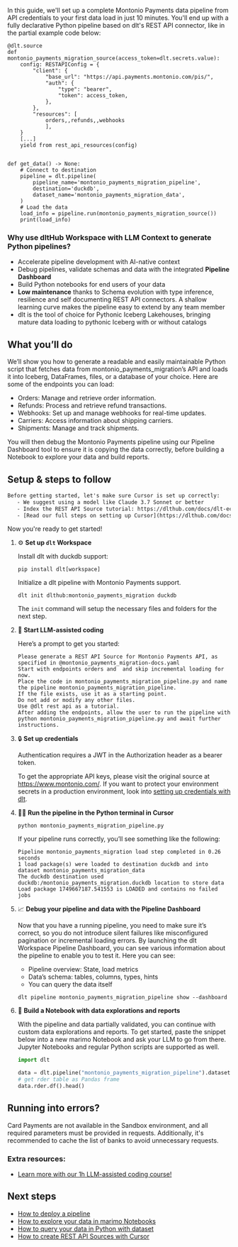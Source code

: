 In this guide, we'll set up a complete Montonio Payments data pipeline from API credentials to your first data load in just 10 minutes. You'll end up with a fully declarative Python pipeline based on dlt's REST API connector, like in the partial example code below:

```python-outcome
@dlt.source
def montonio_payments_migration_source(access_token=dlt.secrets.value):
    config: RESTAPIConfig = {
        "client": {
            "base_url": "https://api.payments.montonio.com/pis/",
            "auth": {
                "type": "bearer",
                "token": access_token,
            },
        },
        "resources": [
            orders,,refunds,,webhooks
            ],
    }
    [...]
    yield from rest_api_resources(config)


def get_data() -> None:
    # Connect to destination
    pipeline = dlt.pipeline(
        pipeline_name='montonio_payments_migration_pipeline',
        destination='duckdb',
        dataset_name='montonio_payments_migration_data', 
    )
    # Load the data
    load_info = pipeline.run(montonio_payments_migration_source())
    print(load_info) 
```

### Why use dltHub Workspace with LLM Context to generate Python pipelines?

- Accelerate pipeline development with AI-native context
- Debug pipelines, validate schemas and data with the integrated **Pipeline Dashboard**
- Build Python notebooks for end users of your data
- **Low maintenance** thanks to Schema evolution with type inference, resilience and self documenting REST API connectors. A shallow learning curve makes the pipeline easy to extend by any team member
- dlt is the tool of choice for Pythonic Iceberg Lakehouses, bringing mature data loading to pythonic Iceberg with or without catalogs

## What you’ll do

We’ll show you how to generate a readable and easily maintainable Python script that fetches data from montonio_payments_migration’s API and loads it into Iceberg, DataFrames, files, or a database of your choice. Here are some of the endpoints you can load:

- Orders: Manage and retrieve order information.
- Refunds: Process and retrieve refund transactions.
- Webhooks: Set up and manage webhooks for real-time updates.
- Carriers: Access information about shipping carriers.
- Shipments: Manage and track shipments.

You will then debug the Montonio Payments pipeline using our Pipeline Dashboard tool to ensure it is copying the data correctly, before building a Notebook to explore your data and build reports.

## Setup & steps to follow

```default
Before getting started, let's make sure Cursor is set up correctly:
   - We suggest using a model like Claude 3.7 Sonnet or better
   - Index the REST API Source tutorial: https://dlthub.com/docs/dlt-ecosystem/verified-sources/rest_api/ and add it to context as **@dlt rest api**
   - [Read our full steps on setting up Cursor](https://dlthub.com/docs/dlt-ecosystem/llm-tooling/cursor-restapi#23-configuring-cursor-with-documentation)
```

Now you're ready to get started!

1. ⚙️ **Set up `dlt` Workspace**
    
    Install dlt with duckdb support:
    ```shell
    pip install dlt[workspace]
    ```

    Initialize a dlt pipeline with Montonio Payments support.
    ```shell
    dlt init dlthub:montonio_payments_migration duckdb
    ```

    The `init` command will setup the necessary files and folders for the next step.
    
2. 🤠 **Start LLM-assisted coding**
    
    Here’s a prompt to get you started:
    
    ```prompt
    Please generate a REST API Source for Montonio Payments API, as specified in @montonio_payments_migration-docs.yaml 
    Start with endpoints orders and  and skip incremental loading for now. 
    Place the code in montonio_payments_migration_pipeline.py and name the pipeline montonio_payments_migration_pipeline. 
    If the file exists, use it as a starting point. 
    Do not add or modify any other files. 
    Use @dlt rest api as a tutorial. 
    After adding the endpoints, allow the user to run the pipeline with python montonio_payments_migration_pipeline.py and await further instructions.
    ```

    
3. 🔒 **Set up credentials** 
    
    Authentication requires a JWT in the Authorization header as a bearer token.
    
    To get the appropriate API keys, please visit the original source at https://www.montonio.com/.
    If you want to protect your environment secrets in a production environment, look into [setting up credentials with dlt](https://dlthub.com/docs/walkthroughs/add_credentials).
    
4. 🏃‍♀️ **Run the pipeline in the Python terminal in Cursor**
    
    ```shell
    python montonio_payments_migration_pipeline.py
    ```
    
    If your pipeline runs correctly, you’ll see something like the following:
    
    ```shell
    Pipeline montonio_payments_migration load step completed in 0.26 seconds
    1 load package(s) were loaded to destination duckdb and into dataset montonio_payments_migration_data
    The duckdb destination used duckdb:/montonio_payments_migration.duckdb location to store data
    Load package 1749667187.541553 is LOADED and contains no failed jobs
    ```
    
5. 📈 **Debug your pipeline and data with the Pipeline Dashboard**

    Now that you have a running pipeline, you need to make sure it’s correct, so you do not introduce silent failures like misconfigured pagination or incremental loading errors. By launching the dlt Workspace Pipeline Dashboard, you can see various information about the pipeline to enable you to test it. Here you can see:
    - Pipeline overview: State, load metrics
    - Data’s schema: tables, columns, types, hints
    - You can query the data itself
    
    ```shell
    dlt pipeline montonio_payments_migration_pipeline show --dashboard
    ```
    
6. 🐍 **Build a Notebook with data explorations and reports**

    With the pipeline and data partially validated, you can continue with custom data explorations and reports. To get started, paste the snippet below into a new marimo Notebook and ask your LLM to go from there. Jupyter Notebooks and regular Python scripts are supported as well.

    
    ```python
    import dlt

   data = dlt.pipeline("montonio_payments_migration_pipeline").dataset()
   # get rder table as Pandas frame
   data.rder.df().head()
    ```

## Running into errors?

Card Payments are not available in the Sandbox environment, and all required parameters must be provided in requests. Additionally, it's recommended to cache the list of banks to avoid unnecessary requests.

### Extra resources:

- [Learn more with our 1h LLM-assisted coding course!](https://www.youtube.com/watch?v=GGid70rnJuM)

## Next steps

- [How to deploy a pipeline](https://dlthub.com/docs/walkthroughs/deploy-a-pipeline)
- [How to explore your data in marimo Notebooks](https://dlthub.com/docs/general-usage/dataset-access/marimo)
- [How to query your data in Python with dataset](https://dlthub.com/docs/general-usage/dataset-access/dataset)
- [How to create REST API Sources with Cursor](https://dlthub.com/docs/dlt-ecosystem/llm-tooling/cursor-restapi)